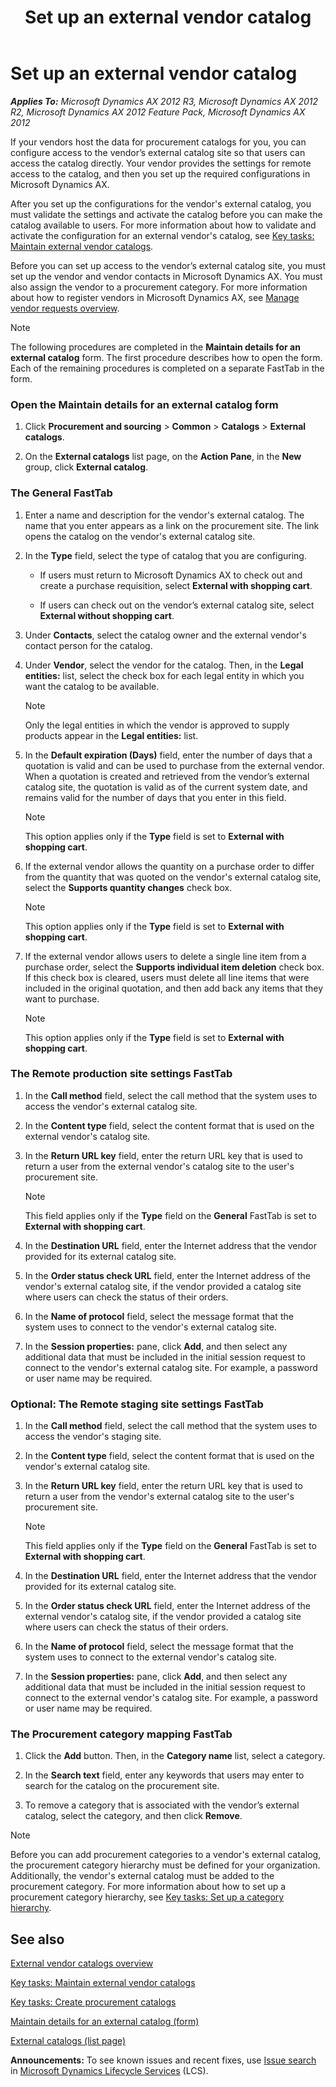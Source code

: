 ﻿---
title: Set up an external vendor catalog
TOCTitle: Set up an external vendor catalog
ms:assetid: d27577ea-e1c5-4990-b279-86fd440d0a9a
ms:mtpsurl: https://technet.microsoft.com/en-us/library/Hh242924(v=AX.60)
ms:contentKeyID: 36059505
ms.date: 04/18/2014
mtps_version: v=AX.60
---

# Set up an external vendor catalog 


_**Applies To:** Microsoft Dynamics AX 2012 R3, Microsoft Dynamics AX 2012 R2, Microsoft Dynamics AX 2012 Feature Pack, Microsoft Dynamics AX 2012_

If your vendors host the data for procurement catalogs for you, you can configure access to the vendor’s external catalog site so that users can access the catalog directly. Your vendor provides the settings for remote access to the catalog, and then you set up the required configurations in Microsoft Dynamics AX.

After you set up the configurations for the vendor's external catalog, you must validate the settings and activate the catalog before you can make the catalog available to users. For more information about how to validate and activate the configuration for an external vendor's catalog, see [Key tasks: Maintain external vendor catalogs](key-tasks-maintain-external-vendor-catalogs.md).

Before you can set up access to the vendor’s external catalog site, you must set up the vendor and vendor contacts in Microsoft Dynamics AX. You must also assign the vendor to a procurement category. For more information about how to register vendors in Microsoft Dynamics AX, see [Manage vendor requests overview](manage-vendor-requests-overview.md).


> [!NOTE]
> <P>The following procedures are completed in the <STRONG>Maintain details for an external catalog</STRONG> form. The first procedure describes how to open the form. Each of the remaining procedures is completed on a separate FastTab in the form.</P>



### Open the Maintain details for an external catalog form

1.  Click **Procurement and sourcing** \> **Common** \> **Catalogs** \> **External catalogs**.

2.  On the **External catalogs** list page, on the **Action Pane**, in the **New** group, click **External catalog**.

### The General FastTab

1.  Enter a name and description for the vendor's external catalog. The name that you enter appears as a link on the procurement site. The link opens the catalog on the vendor's external catalog site.

2.  In the **Type** field, select the type of catalog that you are configuring.
    
      - If users must return to Microsoft Dynamics AX to check out and create a purchase requisition, select **External with shopping cart**.
    
      - If users can check out on the vendor’s external catalog site, select **External without shopping cart**.

3.  Under **Contacts**, select the catalog owner and the external vendor's contact person for the catalog.

4.  Under **Vendor**, select the vendor for the catalog. Then, in the **Legal entities:** list, select the check box for each legal entity in which you want the catalog to be available.
    

    > [!NOTE]
    > <P>Only the legal entities in which the vendor is approved to supply products appear in the <STRONG>Legal entities:</STRONG> list.</P>



5.  In the **Default expiration (Days)** field, enter the number of days that a quotation is valid and can be used to purchase from the external vendor. When a quotation is created and retrieved from the vendor’s external catalog site, the quotation is valid as of the current system date, and remains valid for the number of days that you enter in this field.
    

    > [!NOTE]
    > <P>This option applies only if the <STRONG>Type</STRONG> field is set to <STRONG>External with shopping cart</STRONG>.</P>



6.  If the external vendor allows the quantity on a purchase order to differ from the quantity that was quoted on the vendor's external catalog site, select the **Supports quantity changes** check box.
    

    > [!NOTE]
    > <P>This option applies only if the <STRONG>Type</STRONG> field is set to <STRONG>External with shopping cart</STRONG>.</P>



7.  If the external vendor allows users to delete a single line item from a purchase order, select the **Supports individual item deletion** check box. If this check box is cleared, users must delete all line items that were included in the original quotation, and then add back any items that they want to purchase.
    

    > [!NOTE]
    > <P>This option applies only if the <STRONG>Type</STRONG> field is set to <STRONG>External with shopping cart</STRONG>.</P>



### The Remote production site settings FastTab

1.  In the **Call method** field, select the call method that the system uses to access the vendor's external catalog site.

2.  In the **Content type** field, select the content format that is used on the external vendor's catalog site.

3.  In the **Return URL key** field, enter the return URL key that is used to return a user from the external vendor's catalog site to the user's procurement site.
    

    > [!NOTE]
    > <P>This field applies only if the <STRONG>Type</STRONG> field on the <STRONG>General</STRONG> FastTab is set to <STRONG>External with shopping cart</STRONG>.</P>



4.  In the **Destination URL** field, enter the Internet address that the vendor provided for its external catalog site.

5.  In the **Order status check URL** field, enter the Internet address of the vendor's external catalog site, if the vendor provided a catalog site where users can check the status of their orders.

6.  In the **Name of protocol** field, select the message format that the system uses to connect to the vendor's external catalog site.

7.  In the **Session properties:** pane, click **Add**, and then select any additional data that must be included in the initial session request to connect to the vendor's external catalog site. For example, a password or user name may be required.

### Optional: The Remote staging site settings FastTab

1.  In the **Call method** field, select the call method that the system uses to access the vendor's staging site.

2.  In the **Content type** field, select the content format that is used on the vendor's external catalog site.

3.  In the **Return URL key** field, enter the return URL key that is used to return a user from the vendor's external catalog site to the user's procurement site.
    

    > [!NOTE]
    > <P>This field applies only if the <STRONG>Type</STRONG> field on the <STRONG>General</STRONG> FastTab is set to <STRONG>External with shopping cart</STRONG>.</P>



4.  In the **Destination URL** field, enter the Internet address that the vendor provided for its external catalog site.

5.  In the **Order status check URL** field, enter the Internet address of the external vendor's catalog site, if the vendor provided a catalog site where users can check the status of their orders.

6.  In the **Name of protocol** field, select the message format that the system uses to connect to the external vendor's catalog site.

7.  In the **Session properties:** pane, click **Add**, and then select any additional data that must be included in the initial session request to connect to the external vendor's catalog site. For example, a password or user name may be required.

### The Procurement category mapping FastTab

1.  Click the **Add** button. Then, in the **Category name** list, select a category.

2.  In the **Search text** field, enter any keywords that users may enter to search for the catalog on the procurement site.

3.  To remove a category that is associated with the vendor’s external catalog, select the category, and then click **Remove**.


> [!NOTE]
> <P>Before you can add procurement categories to a vendor's external catalog, the procurement category hierarchy must be defined for your organization. Additionally, the vendor's external catalog must be added to the procurement category. For more information about how to set up a procurement category hierarchy, see <A href="key-tasks-set-up-a-category-hierarchy.md">Key tasks: Set up a category hierarchy</A>.</P>



## See also

[External vendor catalogs overview](external-vendor-catalogs-overview.md)

[Key tasks: Maintain external vendor catalogs](key-tasks-maintain-external-vendor-catalogs.md)

[Key tasks: Create procurement catalogs](key-tasks-create-procurement-catalogs.md)

[Maintain details for an external catalog (form)](https://technet.microsoft.com/en-us/library/hh242254\(v=ax.60\))

[External catalogs (list page)](https://technet.microsoft.com/en-us/library/hh208570\(v=ax.60\))

  
**Announcements:** To see known issues and recent fixes, use [Issue search](http://go.microsoft.com/fwlink/?linkid=389258) in [Microsoft Dynamics Lifecycle Services](http://go.microsoft.com/fwlink/?linkid=306505) (LCS).

